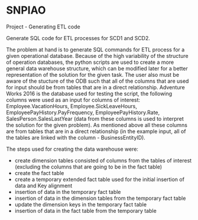 # SNPIAO
Project - Generating ETL code

Generate SQL code for ETL processes for SCD1 and SCD2.

The problem at hand is to generate SQL commands for ETL process for a given operational database. Because of the high variability of the structure of operation databases, the python scripts are used to create a more general data warehouse structure, which can be modified later for a better representation of the solution for the given task. The user also must be aware of the stucture of the ODB such that all of the columns that are used for input should be from tables that are in a direct relationship.
Adventure Works 2016 is the database used for testing the script, the following columns were used as an input for columns of interest: Employee.VacationHours, Employee.SickLeaveHours, EmployeePayHistory.PayFrequency, EmployeePayHistory.Rate, SalesPerson.SalesLastYear (data from these columns is used to interpret the solution for the given problem). 
As mentioned above all these columns are from tables that are in a direct relationship (in the example input, all of the tables are linked with the column - BusinessEntityID).

The steps used for creating the data warehouse were:

- create dimension tables consisted of columns from the tables of interest (excluding the columns that are going to be in the fact table)
- create the fact table
- create a temporary extended fact table used for the initial insertion of data and Key alignment 
- insertion of data in the temporary fact table
- insertion of data in the dimension tables from the temporary fact table
- update the dimension keys in the temporary fact table
- insertion of data in the fact table from the temporary table
